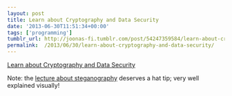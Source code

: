 ```yaml
---
layout: post
title: Learn about Cryptography and Data Security
date: '2013-06-30T11:51:34+00:00'
tags: ['programming']
tumblr_url: http://joonas-fi.tumblr.com/post/54247359584/learn-about-cryptography-and-data-security
permalink:  /2013/06/30/learn-about-cryptography-and-data-security/
---
```


[Learn about Cryptography and Data Security](http://www.cs.uaf.edu/2013/spring/cs463/lecture/)

Note: the [lecture about steganography](https://www.cs.uaf.edu/2013/spring/cs463/lecture/03_18_steganography.html) deserves a hat tip; very well explained visually!